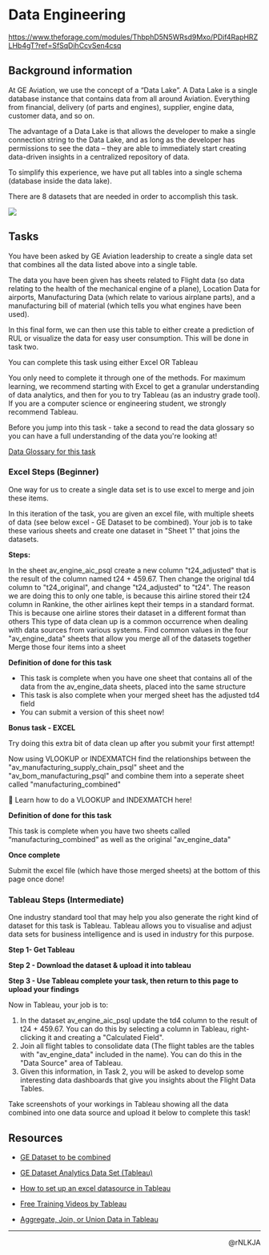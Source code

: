 # Data Engineering

<https://www.theforage.com/modules/ThbphD5N5WRsd9Mxo/PDif4RapHRZLHb4gT?ref=SfSqDihCcvSen4csq>

## Background information

At GE Aviation, we use the concept of a “Data Lake”. A Data Lake is a single database instance that contains data from all around Aviation. Everything from financial, delivery (of parts and engines), supplier, engine data, customer data, and so on.

The advantage of a Data Lake is that allows the developer to make a single connection string to the Data Lake, and as long as the developer has permissions to see the data – they are able to immediately start creating data-driven insights in a centralized repository of data.

To simplify this experience, we have put all tables into a single schema (database inside the data lake).

There are 8 datasets that are needed in order to accomplish this task.

![](https://cdn.theforage.com/vinternships/companyassets/ay2tsYxaTif7Nt6z7/AA4Bnq2tJHALwE8cg/Task%201%20image.png)

## Tasks

You have been asked by GE Aviation leadership to create a single data set that combines all the data listed above into a single table.

The data you have been given has sheets related to Flight data (so data relating to the health of the mechanical engine of a plane), Location Data for airports, Manufacturing Data (which relate to various airplane parts), and a manufacturing bill of material (which tells you what engines have been used).

In this final form, we can then use this table to either create a prediction of RUL or visualize the data for easy user consumption. This will be done in task two.

You can complete this task using either Excel OR Tableau

You only need to complete it through one of the methods. For maximum learning, we recommend starting with Excel to get a granular understanding of data analytics, and then for you to try Tableau (as an industry grade tool). If you are a computer science or engineering student, we strongly recommend Tableau.

Before you jump into this task - take a second to read the data glossary so you can have a full understanding of the data you're looking at!

[Data Glossary for this task](https://cdn.theforage.com/vinternships/companyassets/ay2tsYxaTif7Nt6z7/GE%20-%20Task%201%20-%20Glossary.pdf)

### Excel Steps (Beginner)

One way for us to create a single data set is to use excel to merge and join these items.

In this iteration of the task, you are given an excel file, with multiple sheets of data (see below excel - GE Dataset to be combined). Your job is to take these various sheets and create one dataset in "Sheet 1" that joins the datasets.

**Steps:**

In the sheet av_engine_aic_psql create a new column "t24_adjusted" that is the result of the column named t24 + 459.67. Then change the original td4 column to "t24_original", and change "t24_adjusted" to "t24".
The reason we are doing this to only one table, is because this airline stored their t24 column in Rankine, the other airlines kept their temps in a standard format.
This is because one airline stores their dataset in a different format than others
This type of data clean up is a common occurrence when dealing with data sources from various systems.
Find common values in the four "av_engine_data" sheets that allow you merge all of the datasets together
Merge those four items into a sheet

**Definition of done for this task**

- This task is complete when you have one sheet that contains all of the data from the av_engine_data sheets, placed into the same structure
- This task is also complete when your merged sheet has the adjusted td4 field
- You can submit a version of this sheet now!

**Bonus task - EXCEL**

Try doing this extra bit of data clean up after you submit your first attempt!

Now using VLOOKUP or INDEXMATCH find the relationships between the "av_manufacturing_supply_chain_psql" sheet and the "av_bom_manufacturing_psql" and combine them into a seperate sheet called "manufacturing_combined"

💎 Learn how to do a VLOOKUP and INDEXMATCH here!

**Definition of done for this task**

This task is complete when you have two sheets called “manufacturing_combined” as well as the original "av_engine_data"

**Once complete**

Submit the excel file (which have those merged sheets) at the bottom of this page once done!

### Tableau Steps (Intermediate)

One industry standard tool that may help you also generate the right kind of dataset for this task is Tableau. Tableau allows you to visualise and adjust data sets for business intelligence and is used in industry for this purpose.

**Step 1- Get Tableau**

**Step 2 - Download the dataset & upload it into tableau**

**Step 3 - Use Tableau complete your task, then return to this page to upload your findings**

Now in Tableau, your job is to:

1. In the dataset av_engine_aic_psql update the td4 column to the result of t24 + 459.67. You can do this by selecting a column in Tableau, right-clicking it and creating a "Calculated Field".
2. Join all flight tables to consolidate data (The flight tables are the tables with "av_engine_data" included in the name). You can do this in the "Data Source" area of Tableau.
3. Given this information, in Task 2, you will be asked to develop some interesting data dashboards that give you insights about the Flight Data Tables.

Take screenshots of your workings in Tableau showing all the data combined into one data source and upload it below to complete this task!

## Resources

- [GE Dataset to be combined](https://cdn.theforage.com/vinternships/companyassets/ay2tsYxaTif7Nt6z7/GE_Dataset_%20Task1.xlsx)
- [GE Dataset Analytics Data Set (Tableau)](https://cdn.theforage.com/vinternships/companyassets/ay2tsYxaTif7Nt6z7/GE%20Data%20Analytics%20Data%20Set.zip)

- [How to set up an excel datasource in Tableau](https://help.tableau.com/current/pro/desktop/en-us/examples_excel.htm)
- [Free Training Videos by Tableau](https://www.tableau.com/learn/training/20204)
- [Aggregate, Join, or Union Data in Tableau](https://help.tableau.com/current/prep/en-us/prep_combine.htm)

---

<p align=right>@rNLKJA</p>
